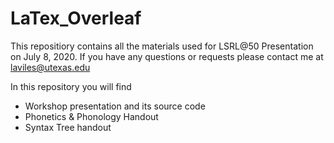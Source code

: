 # LaTex_Overleaf
This repositiory contains all the materials used for LSRL@50 Presentation on July 8, 2020.
If you have any questions or requests please contact me at laviles@utexas.edu

In this repository you will find
- Workshop presentation and its source code
- Phonetics & Phonology Handout
- Syntax Tree handout

